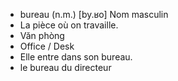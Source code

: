 - bureau (n.m.)	[by.ʁo]	Nom masculin
- La pièce où on travaille.
- Văn phòng
- Office / Desk
- Elle entre dans son bureau.
- le bureau du directeur